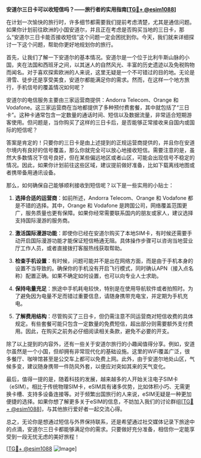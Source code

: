 **安道尔三日卡可以收短信吗？——旅行者的实用指南[[TG💪+ @esim1088](https://t.me/s/esim1088)]**

在计划一次愉快的旅行时，许多细节都需要我们提前考虑清楚，尤其是通信问题。如果你计划前往欧洲的小国安道尔，并且正在考虑是否购买当地的三日卡，那么“安道尔三日卡能否接收短信”这个问题一定会困扰到你。今天，我们就来详细探讨一下这个问题，帮助你更好地规划你的旅行。

首先，让我们了解一下安道尔的基本情况。安道尔是一个位于比利牛斯山脉的小国，夹在法国和西班牙之间，以其迷人的自然风光、丰富的历史遗迹以及免税购物而闻名。对于喜欢探索欧洲的人来说，这里无疑是一个不可错过的目的地。无论是滑雪、徒步还是享受美食，安道尔都能满足你的需求。然而，在这样一个地方旅行，手机信号的覆盖情况如何呢？

安道尔的电信服务主要由三家运营商提供：Andorra Telecom、Orange 和 Vodafone。这三家运营商在当地都提供了多种预付费套餐，其中就包括了“三日卡”。这种卡通常包含一定数量的通话时间、短信以及数据流量，非常适合短期游客使用。但问题是，当你购买了这样的三日卡后，是否能够正常接收来自国内或国际的短信呢？

答案是肯定的！只要你的三日卡是由上述提到的正规运营商提供的，并且你在安道尔境内有良好的信号覆盖，那么你就完全可以放心地接收短信。需要注意的是，虽然大多数情况下信号良好，但在某些偏远地区或者山区，可能会出现信号不稳定的情况。因此，如果你计划前往这些区域，建议提前做好准备，比如下载离线地图或者携带备用通讯设备。

那么，如何确保自己能够顺利接收到短信呢？以下是一些实用的小贴士：

1. **选择合适的运营商**：如前所述，Andorra Telecom、Orange 和 Vodafone 都是不错的选择。其中，Orange 和 Vodafone 是跨国公司，网络覆盖范围更广，服务质量也更有保障。如果你经常需要联系国内的朋友或家人，建议选择支持国际漫游的服务商。

2. **激活国际漫游功能**：即使你已经在安道尔购买了本地SIM卡，有时候还需要手动开启国际漫游功能才能保证短信畅通无阻。具体操作步骤可以咨询当地营业厅工作人员，或者直接拨打客服热线获取帮助。

3. **检查手机设置**：有时候，问题可能并不是出在网络方面，而是由于手机本身的设置不当导致的。确保你的手机没有开启飞行模式，同时确认APN（接入点名称）配置正确。如果不确定如何设置，也可以向专业人士求助。

4. **保持电量充足**：旅途中手机耗电较快，特别是在使用导航软件或者拍照时。为了避免因为电量不足而错过重要信息，请随身携带充电宝，并定期为手机充电。

5. **了解费用结构**：尽管购买了三日卡，但仍需注意不同运营商对短信收费的具体规定。有些套餐可能只包含一定数量的免费短信，超出部分则需要额外支付费用。因此，在购买之前务必仔细阅读相关条款，避免不必要的开支。

除了以上提到的内容外，还有一些关于安道尔旅行的小趣闻值得分享。例如，安道尔虽然是一个小国，但却拥有非常现代化的基础设施。这里的WiFi覆盖广泛，很多餐厅、咖啡馆甚至是公交车上都可以免费上网。此外，由于安道尔地处山区，气候多变，建议随身携带一件防风外套，以便应对突如其来的天气变化。

最后，值得一提的是，随着科技的发展，越来越多的人开始关注电子SIM卡（eSIM）。相比于传统物理SIM卡，eSIM具有诸多优势，比如体积小巧、无需更换卡槽、支持多设备连接等。对于频繁出国旅行的人来说，eSIM无疑是一种更加便捷的选择。如果你想了解更多关于eSIM的信息，不妨加入我们的讨论群组[[TG💪+ @esim1088](https://t.me/s/esim1088)]，与其他旅行爱好者一起交流心得。

总之，无论你是想通过短信与外界保持联系，还是希望通过社交媒体记录下旅途中的点滴，安道尔三日卡都能够满足你的需求。只要做好充分准备，相信你一定能享受到一段无忧无虑的美好旅程！

[[TG💪+ @esim1088](https://t.me/s/esim1088) ![Image](https://i.postimg.cc/4NQfJmqS/Snipaste-2025-05-13-00-14-12.png)]